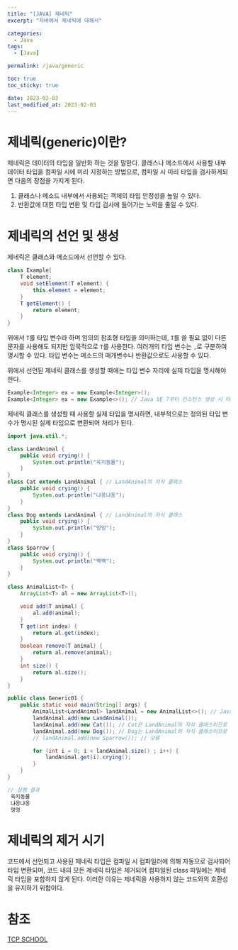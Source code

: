 ```yaml
---
title: "[JAVA] 제네릭"
excerpt: "자바에서 제네릭에 대해서"

categories:
  - Java
tags:
  - [Java]

permalink: /java/generic

toc: true
toc_sticky: true

date: 2023-02-03
last_modified_at: 2023-02-03
---
```


# 제네릭(generic)이란?

제네릭은 데이터의 타입을 일반화 하는 것을 말한다. 클래스나 메소드에서 사용할 내부 데이터 타입을 컴파일 시에 미리 지정하는 방법으로, 컴파일 시 미리 타입을 검사하게되면 다음의 장점을 가지게 된다.
 1. 클래스나 메소드 내부에서 사용되는 객체의 타입 안정성을 높일 수 있다.
 2. 반환값에 대한 타입 변환 및 타입 검사에 들어가는 노력을 줄일 수 있다.

# 제네릭의 선언 및 생성

제네릭은 클래스와 메소드에서 선언할 수 있다.

```java
class Example{
    T element;
    void setElement(T element) {
        this.element = element;
    }
    T getElement() {
        return element;
    }
}
```

위에서 `T`를 타입 변수라 하며 임의의 참조형 타입을 의미하는데, `T`를 쓸 필요 없이 다른 문자를 사용해도 되지만 암묵적으로 `T`를 사용한다. 여러개의 타입 변수는 `,`로 구분하여 명시할 수 있다. 타입 변수는 메소드의 매개변수나 반환값으로도 사용할 수 있다.

위에서 선언된 제네릭 클래스를 생성할 때에는 타입 변수 자리에 실제 타입을 명시해야 한다.

```java
Example<Integer> ex = new Example<Integer>();
Example<Integer> ex = new Example<>(); // Java SE 7부터 인스턴스 생성 시 타입 추정을 지원해서 생략도 가능
```

제네릭 클래스를 생성할 때 사용할 실제 타입을 명시하면, 내부적으로는 정의된 타입 변수가 명시된 실제 타입으로 변환되어 처리가 된다.

```java
import java.util.*;

class LandAnimal { 
    public void crying() { 
        System.out.println("육지동물"); 
    } 
}
class Cat extends LandAnimal { // LandAnimal의 자식 클래스
    public void crying() { 
        System.out.println("냐옹냐옹"); 
    } 
}
class Dog extends LandAnimal { // LandAnimal의 자식 클래스
    public void crying() { 
        System.out.println("멍멍"); 
    } 
}
class Sparrow { 
    public void crying() { 
        System.out.println("짹짹"); 
    } 
}

class AnimalList<T> {
    ArrayList<T> al = new ArrayList<T>();

    void add(T animal) { 
        al.add(animal); 
    }
    T get(int index) { 
        return al.get(index); 
    }
    boolean remove(T animal) { 
        return al.remove(animal); 
    }
    int size() { 
        return al.size(); 
    }
}

public class Generic01 {
    public static void main(String[] args) {
        AnimalList<LandAnimal> landAnimal = new AnimalList<>(); // Java SE 7부터 생략가능
        landAnimal.add(new LandAnimal());
        landAnimal.add(new Cat()); // Cat은 LandAnimal의 자식 클래스이므로 추가 가능
        landAnimal.add(new Dog()); // Dog는 LandAnimal의 자식 클래스이므로 추가 가능
        // landAnimal.add(new Sparrow()); // 오류

        for (int i = 0; i < landAnimal.size() ; i++) {
            landAnimal.get(i).crying();
        }
    }
}

// 실행 결과 
 육지동물
 냐옹냐옹
 멍멍
```

# 제네릭의 제거 시기

코드에서 선언되고 사용된 제네릭 타입은 컴파일 시 컴파일러에 의해 자동으로 검사되어 타입 변환되며, 코드 내의 모든 제네릭 타입은 제거되어 컴파일된 class 파일에는 제네릭 타입을 포함하지 않게 된다. 이러한 이유는 제네릭을 사용하지 않는 코드와의 호환성을 유지하기 위함이다.

# 참조

[TCP SCHOOL](http://www.tcpschool.com/java/java_generic_concept)